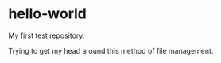 # hello-world
My first test repository.

Trying to get my head around this method of file management.
